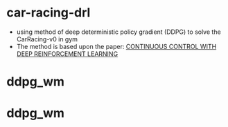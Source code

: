 # car-racing-drl
* using method of deep deterministic policy gradient (DDPG) to solve the CarRacing-v0 in gym
* The method is based upon the paper: [CONTINUOUS CONTROL WITH DEEP REINFORCEMENT LEARNING](https://arxiv.org/pdf/1509.02971.pdf)
# ddpg_wm
# ddpg_wm
